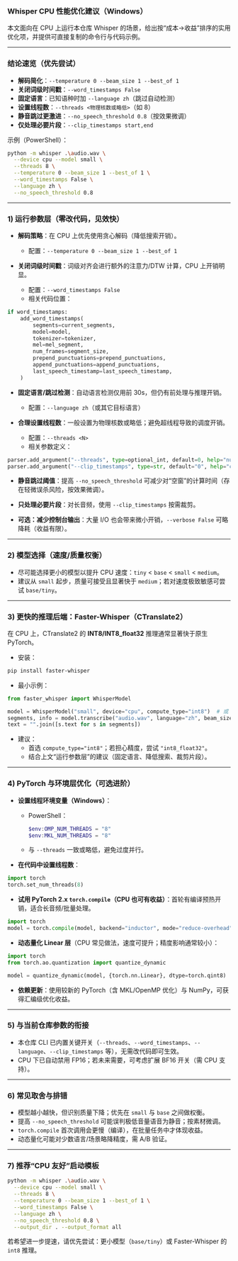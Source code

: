 ### Whisper CPU 性能优化建议（Windows）

本文面向在 CPU 上运行本仓库 Whisper 的场景，给出按“成本→收益”排序的实用优化项，并提供可直接复制的命令行与代码示例。

---

### 结论速览（优先尝试）

- **解码简化**：`--temperature 0 --beam_size 1 --best_of 1`
- **关闭词级时间戳**：`--word_timestamps False`
- **固定语言**：已知语种时加 `--language zh`（跳过自动检测）
- **设置线程数**：`--threads <物理核数或略低>`（如 8）
- **静音跳过更激进**：`--no_speech_threshold 0.8`（按效果微调）
- **仅处理必要片段**：`--clip_timestamps start,end`

示例（PowerShell）：
```bash
python -m whisper .\audio.wav \
  --device cpu --model small \
  --threads 8 \
  --temperature 0 --beam_size 1 --best_of 1 \
  --word_timestamps False \
  --language zh \
  --no_speech_threshold 0.8
```

---

### 1) 运行参数层（零改代码，见效快）

- **解码策略**：在 CPU 上优先使用贪心解码（降低搜索开销）。
  - 配置：`--temperature 0 --beam_size 1 --best_of 1`

- **关闭词级时间戳**：词级对齐会进行额外的注意力/DTW 计算，CPU 上开销明显。
  - 配置：`--word_timestamps False`
  - 相关代码位置：
```401:411:whisper/transcribe.py
if word_timestamps:
    add_word_timestamps(
        segments=current_segments,
        model=model,
        tokenizer=tokenizer,
        mel=mel_segment,
        num_frames=segment_size,
        prepend_punctuations=prepend_punctuations,
        append_punctuations=append_punctuations,
        last_speech_timestamp=last_speech_timestamp,
    )
```

- **固定语言/跳过检测**：自动语言检测仅用前 30s，但仍有前处理与推理开销。
  - 配置：`--language zh`（或其它目标语言）

- **合理设置线程数**：一般设置为物理核数或略低；避免超线程导致的调度开销。
  - 配置：`--threads <N>`
  - 相关参数定义：
```564:566:whisper/transcribe.py
parser.add_argument("--threads", type=optional_int, default=0, help="number of threads used by torch for CPU inference; supercedes MKL_NUM_THREADS/OMP_NUM_THREADS")
parser.add_argument("--clip_timestamps", type=str, default="0", help="comma-separated list start,end,start,end,... timestamps (in seconds) of clips to process, where the last end timestamp defaults to the end of the file")
```

- **静音跳过阈值**：提高 `--no_speech_threshold` 可减少对“空窗”的计算时间（存在轻微误杀风险，按效果微调）。

- **只处理必要片段**：对长音频，使用 `--clip_timestamps` 按需裁剪。

- **可选：减少控制台输出**：大量 I/O 也会带来微小开销，`--verbose False` 可略降耗（收益有限）。

---

### 2) 模型选择（速度/质量权衡）

- 尽可能选择更小的模型以提升 CPU 速度：`tiny` < `base` < `small` < `medium`。
- 建议从 `small` 起步，质量可接受且显著快于 `medium`；若对速度极致敏感可尝试 `base/tiny`。

---

### 3) 更快的推理后端：Faster-Whisper（CTranslate2）

在 CPU 上，CTranslate2 的 **INT8/INT8_float32** 推理通常显著快于原生 PyTorch。

- 安装：
```bash
pip install faster-whisper
```

- 最小示例：
```python
from faster_whisper import WhisperModel

model = WhisperModel("small", device="cpu", compute_type="int8")  # 或 "int8_float32"
segments, info = model.transcribe("audio.wav", language="zh", beam_size=1)
text = "".join([s.text for s in segments])
```

- 建议：
  - 首选 `compute_type="int8"`；若担心精度，尝试 `"int8_float32"`。
  - 结合上文“运行参数层”的建议（固定语言、降低搜索、裁剪片段）。

---

### 4) PyTorch 与环境层优化（可选进阶）

- **设置线程环境变量（Windows）**：
  - PowerShell：
    ```powershell
    $env:OMP_NUM_THREADS = "8"
    $env:MKL_NUM_THREADS = "8"
    ```
  - 与 `--threads` 一致或略低，避免过度并行。

- **在代码中设置线程数**：
```python
import torch
torch.set_num_threads(8)
```

- **试用 PyTorch 2.x `torch.compile`（CPU 也可有收益）**：首轮有编译预热开销，适合长音频/批量处理。
```python
import torch
model = torch.compile(model, backend="inductor", mode="reduce-overhead")
```

- **动态量化 Linear 层**（CPU 常见做法，速度可提升；精度影响通常较小）：
```python
import torch
from torch.ao.quantization import quantize_dynamic

model = quantize_dynamic(model, {torch.nn.Linear}, dtype=torch.qint8)
```

- **依赖更新**：使用较新的 PyTorch（含 MKL/OpenMP 优化）与 NumPy，可获得汇编级优化收益。

---

### 5) 与当前仓库参数的衔接

- 本仓库 CLI 已内置关键开关（`--threads`、`--word_timestamps`、`--language`、`--clip_timestamps` 等），无需改代码即可生效。
- CPU 下已自动禁用 FP16；若未来需要，可考虑扩展 BF16 开关（需 CPU 支持）。

---

### 6) 常见取舍与排错

- 模型越小越快，但识别质量下降；优先在 `small` 与 `base` 之间做权衡。
- 提高 `--no_speech_threshold` 可能误判极低音量语音为静音；按素材微调。
- `torch.compile` 首次调用会更慢（编译），在批量任务中才体现收益。
- 动态量化可能对少数语言/场景略降精度，需 A/B 验证。

---

### 7) 推荐“CPU 友好”启动模板

```bash
python -m whisper .\audio.wav \
  --device cpu --model small \
  --threads 8 \
  --temperature 0 --beam_size 1 --best_of 1 \
  --word_timestamps False \
  --language zh \
  --no_speech_threshold 0.8 \
  --output_dir . --output_format all
```

若希望进一步提速，请优先尝试：更小模型（`base/tiny`）或 Faster-Whisper 的 `int8` 推理。


